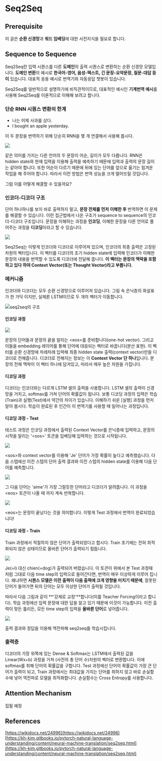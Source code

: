 # Seq2Seq

## Prerequisite

이 글은 **순환 신경망**과 **워드 임베딩**에 대한 사전지식을 필요로 합니다.

## Sequence to Sequence

Seq2Seq란 입력 시퀀스를 다른 **도메인**의 출력 시퀀스로 변환하는 순환 신경망 모델입니다. **도메인 변환**의 예시로 **한국어-영어, 음성-텍스트, 긴 문장-요약문장, 질문-대답 등이** 있습니다. 대표적 응용 예시로 번역기와 자동응답 챗봇이 있습니다.

Seq2Seq를 일반적으로 설명하기에 비직관적이므로, 대표적인 예시인 **기계번역 예시**를 사용해 Seq2Seq를 이론적으로 이해해 보려고 합니다.

### 단순 RNN 시퀀스 변환의 한계

* 나는 어제 사과를 샀다.
* I bought an apple yesterday.

이 두 문장을 번역하기 위해 단순히 RNN을 몇 개 연결해서 사용해 봅시다.

![](../../.gitbook/assets/image%20%2811%29.png)

같은 의미를 가지는 다른 언어의 두 문장이 어순, 길이가 모두 다릅니다. RNN은 hidden state와 현재 입력을 이용해 출력을 예측하기 때문에 입력과 출력의 문장 길이는 같아야 합니다. 또한 어순이 다르기 때문에 뒤에 있는 단어를 앞으로 옮기는 힘겨운 작업을 해 주어야 합니다. 따라서 이런 방법은 번역 성능을 크게 떨어뜨릴 것입니다.

그럼 이를 어떻게 해결할 수 있을까요?

### 인코더-디코더 구조

단어 하나하나를 보지 바로 출력하지 말고, **문장 전체를 먼저 이해한 후** 번역하면 이 문제를 해결할 수 있습니다. 이런 접근법에서 나온 구조가 sequence to sequence의 인코더-디코더 구조입니다. 문장을 이해하는 과정을 **인코딩**, 이해한 문장을 다른 언어로 풀어주는 과정을 **디코딩**이라고 할 수 있습니다. 

![](../../.gitbook/assets/image%20%2819%29.png)

Seq2Seq는 이렇게 인코더와 디코더로 이루어져 있으며, 인코더의 최종 출력은 고정된 차원의 벡터입니다. 이 벡터를 디코더의 초기 hidden state에 입력해 인코더가 이해한 문장의 내용을 번역할 수 있도록 디코더에 전달해 줍니다. **이 벡터는 문장의 맥락을 포함하고 있다 하여 Context Vector\(또는 Thought Vector\)라고 부릅니다.**

### 메커니즘

인코더와 디코더는 모두 순환 신경망으로 이루어져 있습니다. 그림 속 은닉층의 화살표가 한 가닥 이지만, 실제론 LSTM이므로 두 개의 벡터가 이동합니다.

![seq2seq&#xC758; &#xAD6C;&#xC870;](../../.gitbook/assets/image%20%2816%29.png)

#### 인코딩 과정

![](../../.gitbook/assets/image%20%2817%29.png)

문장의 단어들과 문장의 끝을 알리는 &lt;eos&gt;를 준비합니다\(one-hot vector\). 그리고 이들을 embedding 레이어를 통해 단어에 대응되는 벡터로 바꿉니다\(분산 표현\). 이 벡터를 순환 신경망에 차례차례 입력해 최종 hidden state 출력\(context vector\)만을 디코더로 전해줍니다. 디코더로 전해지는 정보는 이 **Context Vector 단 하나**입니다. 문장의 전체 맥락이 이 벡터 하나에 담겨있고, 따라서 매우 높은 차원을 가집니다.

#### 디코딩 과정

디코더는 인코더와는 다르게 LSTM 셀의 출력을 사용합니다. LSTM 셀의 출력이 신경망을 거치고, softmax를 거쳐 단어의 확률값이 됩니다. 보통  디코딩 과정의 입력은  학습\(Train\)과 실행\(Test\)에서 약간의 차이가 있습니다. 이해하기 쉬운 \[실행\] 과정을 먼저 알아 봅시다. 학습이 완료된 후 인간이 이 번역기를 사용할 때 일어나는 과정입니다.

#### 디코딩 과정 - Test

테스트 과정은 인코딩 과정에서 출력된 Context Vector를 은닉층에 입력하고, 문장의 시작을 알리는 '&lt;sos&gt;' 토큰을 임베딩해 입력하는 것으로 시작됩니다. 

![](../../.gitbook/assets/image%20%2812%29.png)

&lt;sos&gt;와 context vector를 이용해 'Je' 단어가 가장 확률이 높다고 예측했습니다. 다음 스텝에선 이전 스텝의 단어 출력 결과와 이전 스텝의 hidden state를 이용해 다음 단어를 예측합니다.

![](../../.gitbook/assets/image%20%2815%29.png)

그 다음 단어는 'aime'가 가장 그럴듯한 단어라고 디코더가 알려줍니다. 이 과정을 &lt;eos&gt; 토큰이 나올 때 까지 계속 반복합니다.

![](../../.gitbook/assets/image%20%2810%29.png)

&lt;eos&gt;는 문장이 끝났다는 것을 의미합니다. 이렇게 Test 과정에서 번역이 완료되었습니다!

#### 디코딩 과정 - Train

Train 과정에서 적절하지 않은 단어가 출력되었다고 합시다. Train 초기에는 전혀 최적화되지 않은 상태이므로 올바른 단어가 출력되기 힘듭니다.

![](../../.gitbook/assets/image%20%2813%29.png)

Je\(=I\) 대신 chien\(=dog\)가 출력되어 버렸습니다. 이 토큰이 위에서 본 Test 과정때 처럼 그대로 다음 time step의 입력으로 들어간다면, 번역이 매우 이상하게 이루어 집니다. 왜냐하면 **시퀀스 모델은 이전 출력이 다음 출력에 크게 영향을 미치기 때문에**, 잘못된 단어가 들어가면 뒤의 단어는 모두 이상한 단어가 출력될 것입니다.

따라서 다음 그림과 같이 **'강제로 교정'**합니다\(이를 Teacher Forcing이라고 합니다\). 학습 과정에선 입력 문장에 대한 답을 알고 있기 때문에 이것이 가능합니다. 이전 출력이 맞든 틀리든, 모든 time step의 입력을 **올바른 단어**로 넣어줍니다.

![](../../.gitbook/assets/image%20%2818%29.png)

출력 결과와 정답을 이용해 역전파해 seq2seq를 학습시킵니다.

### 출력층

디코더의 가장 위쪽에 있는 Dense & Softmax는 LSTM에서 출력된 값을 Linear\(Wx+b\) 과정을 거쳐 \(사전의 총 단어 수\)차원의 벡터로 변환합니다. 이에 softmax를 취해 단어의 확률값을 구합니다. Test 과정에선 단어의 확률값이 가장 큰 단어가 출력이 되고, Train 과정에서는 최대값을 가지는 단어를 취하지 않고 바로 손실함수에 넣어 역전파로 모델을 최적화합니다. 손실함수는 Cross Entropy를 사용합니다.

## Attention Mechanism

집필 예정

## References

[https://wikidocs.net/24996](https://wikidocs.net/24996)  
[https://kh-kim.gitbooks.io/pytorch-natural-language-understanding/content/neural-machine-translation/seq2seq.html](https://kh-kim.gitbooks.io/pytorch-natural-language-understanding/content/neural-machine-translation/seq2seq.html)

